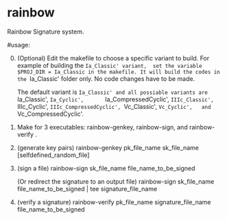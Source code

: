 # rainbow

Rainbow Signature system.


#usage:

0. (Optional) Edit the makefile to choose a specific variant to build.
   For example of building the `Ia_Classic' variant, 
   set the variable $PROJ_DIR = Ia_Classic in the makefile.
   It will build the codes in the `Ia_Classic' folder only. No code changes have to be made.

   The default variant is `Ia_Classic' and all possiable variants are 
   `Ia_Classic',   `Ia_Cyclic',       `Ia_CompressedCyclic', 
   `IIIc_Classic', `IIIc_Cyclic',     `IIIc_CompressedCyclic',
   `Vc_Classic',   `Vc_Cyclic',   and `Vc_CompressedCyclic'.


1. Make for 3 executables: rainbow-genkey, rainbow-sign, and rainbow-verify .

2. (generate key pairs)
  rainbow-genkey  pk_file_name  sk_file_name [selfdefined_random_file]

3. (sign a file)
  rainbow-sign  sk_file_name file_name_to_be_signed

   (Or redirect the signature to an output file)
  rainbow-sign  sk_file_name file_name_to_be_signed | tee signature_file_name


4. (verify a signature)
  rainbow-verify  pk_file_name  signature_file_name  file_name_to_be_signed




